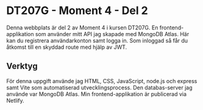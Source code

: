 # DT207G - Moment 4 - Del 2

Denna webbplats är del 2 av Moment 4 i kursen DT207G. En frontend-applikation som använder mitt API jag skapade med MongoDB Atlas. Här kan du registrera användarkonton samt logga in. Som inloggad så får du åtkomst till en skyddad route med hjälp av JWT.

## Verktyg

För denna uppgift använde jag HTML, CSS, JavaScript, node.js och express samt Vite som automatiserad utvecklingsprocess. Den databas-server jag använde var MongoDB Atlas. Min frontend-applikation är publicerad via Netlify.